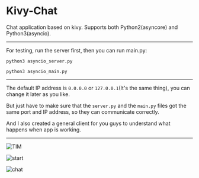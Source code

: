# Kivy-Chat
Chat application based on kivy. Supports both Python2(asyncore) and Python3(asyncio).

___

For testing, run the server first, then you can run main.py:

`python3 asyncio_server.py`

`python3 asyncio_main.py`

___

The default IP address is `0.0.0.0` or `127.0.0.1`(It's the same thing), you can change it later as you like.

But just have to make sure that the `server.py` and the `main.py` files got the same port and IP address, so they can communicate correctly.

And I also created a general client for you guys to understand what happens when app is working.

___


![TIM](https://github.com/yingshaoxo/kivy-chat/raw/master/screenshots/TIM.png "TIM")

![start](https://github.com/yingshaoxo/kivy-chat/raw/master/screenshots/start.png "start")

![chat](https://github.com/yingshaoxo/kivy-chat/raw/master/screenshots/chat.png "chat")
